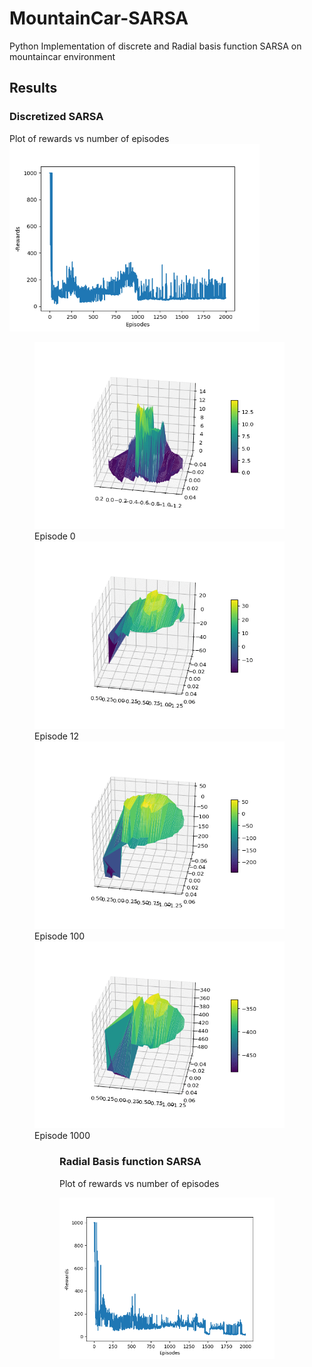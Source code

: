 # MountainCar-SARSA
Python Implementation of discrete and Radial basis function SARSA on mountaincar environment

## Results
### Discretized SARSA
Plot of rewards vs number of episodes
<img src="images/figure_1.png" width="400"> 

<figure>
  <img src="images/animated_volcano0.gif" width="400"> 
  <figcaption> Episode 0 </figcaption>
  <img src="images/animated_volcano12.gif" width="400" >
  <figcaption> Episode 12 </figcaption> 
  <img src="images/animated_volcano104.gif" width="400">
  <figcaption> Episode 100 </figcaption>
  <img src="images/animated_volcano.gif" width="400">
  <figcaption> Episode 1000 </figcaption>
<figure>

### Radial Basis function SARSA
Plot of rewards vs number of episodes

<img src="images/figure_2.png" width="400"> 
